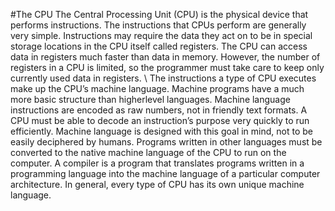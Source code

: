 #The CPU
The Central Processing Unit (CPU) is the physical device that performs
instructions. The instructions that CPUs perform are generally very simple.
Instructions may require the data they act on to be in special storage locations in the CPU itself called registers. The CPU can access data in registers
much faster than data in memory. However, the number of registers in a
CPU is limited, so the programmer must take care to keep only currently
used data in registers. \\
The instructions a type of CPU executes make up the CPU’s machine
language. Machine programs have a much more basic structure than higherlevel languages. Machine language instructions are encoded as raw numbers,
not in friendly text formats. A CPU must be able to decode an instruction’s
purpose very quickly to run efficiently. Machine language is designed with
this goal in mind, not to be easily deciphered by humans. Programs written
in other languages must be converted to the native machine language of
the CPU to run on the computer. A compiler is a program that translates
programs written in a programming language into the machine language of
a particular computer architecture. In general, every type of CPU has its
own unique machine language. 
